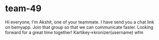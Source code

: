 # team-49
Hi everyone, I'm Akshit, one of your teammate. I have send you a chat link on bemyapp. Join that group so that we can communicate faster.
Looking forward for a great time together!
Kartikey->kronizer(username) wfm
